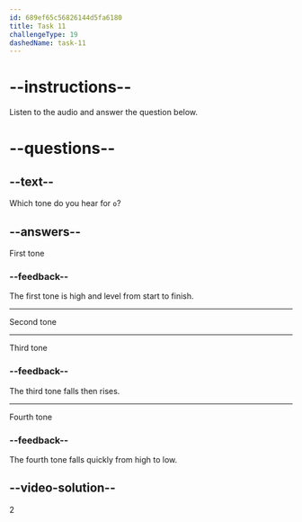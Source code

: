 ```yaml
---
id: 689ef65c56826144d5fa6180
title: Task 11
challengeType: 19
dashedName: task-11
---
```


<!-- (Audio) A: ó -->

# --instructions--

Listen to the audio and answer the question below.

# --questions--

## --text--

Which tone do you hear for `o`?

## --answers--

First tone

### --feedback--

The first tone is high and level from start to finish.

---

Second tone

---

Third tone

### --feedback--

The third tone falls then rises.

---

Fourth tone

### --feedback--

The fourth tone falls quickly from high to low.

## --video-solution--

2
